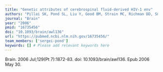 ```yaml
---
title: "Genetic attributes of cerebrospinal fluid-derived HIV-1 env"
authors: "Pillai SK, Pond SL, Liu Y, Good BM, Strain MC, Richman DD, Smith DM, Günthard HF, Grant I, Marcotte TD, McCutchan JA, Richman DD, Wong JK."
journal: "Brain"
year: "2006"
pmid: "16735456"
doi: "10.1093/brain/awl136"
url: "https://pubmed.ncbi.nlm.nih.gov/16735456/"
team_members: ['sergei-pond']
keywords: [] # Please add relevant keywords here
---
```

Brain. 2006 Jul;129(Pt 7):1872-83. doi: 10.1093/brain/awl136. Epub 2006 May 30.